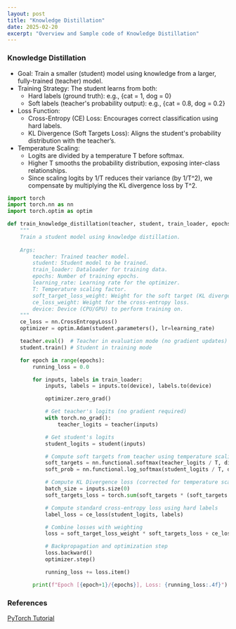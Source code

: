 ```yaml
---
layout: post
title: "Knowledge Distillation"
date: 2025-02-20
excerpt: "Overview and Sample code of Knowledge Distillation"
---
```


### Knowledge Distillation

- Goal: Train a smaller (student) model using knowledge from a larger, fully-trained (teacher) model.
- Training Strategy: The student learns from both:
  - Hard labels (ground truth): e.g., {cat = 1, dog = 0}
  - Soft labels (teacher's probability output): e.g., {cat = 0.8, dog = 0.2}
- Loss Function:
  - Cross-Entropy (CE) Loss: Encourages correct classification using hard labels.
  - KL Divergence (Soft Targets Loss): Aligns the student's probability distribution with the teacher’s.
- Temperature Scaling:
  - Logits are divided by a temperature T before softmax.
  - Higher T smooths the probability distribution, exposing inter-class relationships.
  - Since scaling logits by 1/T reduces their variance (by 1/T^2), we compensate by multiplying the KL divergence loss by T^2.

```python
import torch
import torch.nn as nn
import torch.optim as optim

def train_knowledge_distillation(teacher, student, train_loader, epochs, learning_rate, T, soft_target_loss_weight, ce_loss_weight, device):
    """
    Train a student model using knowledge distillation.
    
    Args:
        teacher: Trained teacher model.
        student: Student model to be trained.
        train_loader: Dataloader for training data.
        epochs: Number of training epochs.
        learning_rate: Learning rate for the optimizer.
        T: Temperature scaling factor.
        soft_target_loss_weight: Weight for the soft target (KL divergence) loss.
        ce_loss_weight: Weight for the cross-entropy loss.
        device: Device (CPU/GPU) to perform training on.
    """
    ce_loss = nn.CrossEntropyLoss()
    optimizer = optim.Adam(student.parameters(), lr=learning_rate)

    teacher.eval()  # Teacher in evaluation mode (no gradient updates)
    student.train() # Student in training mode

    for epoch in range(epochs):
        running_loss = 0.0

        for inputs, labels in train_loader:
            inputs, labels = inputs.to(device), labels.to(device)

            optimizer.zero_grad()

            # Get teacher's logits (no gradient required)
            with torch.no_grad():
                teacher_logits = teacher(inputs)

            # Get student's logits
            student_logits = student(inputs)

            # Compute soft targets from teacher using temperature scaling
            soft_targets = nn.functional.softmax(teacher_logits / T, dim=-1)
            soft_prob = nn.functional.log_softmax(student_logits / T, dim=-1)

            # Compute KL Divergence loss (corrected for temperature scaling)
            batch_size = inputs.size(0)
            soft_targets_loss = torch.sum(soft_targets * (soft_targets.log() - soft_prob)) / batch_size * (T**2)

            # Compute standard cross-entropy loss using hard labels
            label_loss = ce_loss(student_logits, labels)

            # Combine losses with weighting
            loss = soft_target_loss_weight * soft_targets_loss + ce_loss_weight * label_loss

            # Backpropagation and optimization step
            loss.backward()
            optimizer.step()

            running_loss += loss.item()

        print(f"Epoch [{epoch+1}/{epochs}], Loss: {running_loss:.4f}")
```

### References
[PyTorch Tutorial](https://pytorch.org/tutorials/beginner/knowledge_distillation_tutorial.html)